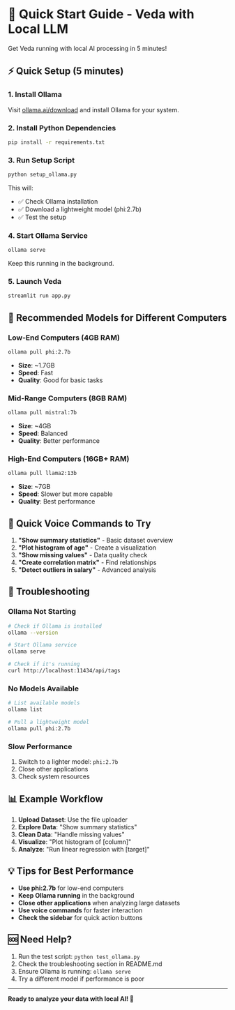 # 🚀 Quick Start Guide - Veda with Local LLM

Get Veda running with local AI processing in 5 minutes!

## ⚡ Quick Setup (5 minutes)

### 1. Install Ollama
Visit [ollama.ai/download](https://ollama.ai/download) and install Ollama for your system.

### 2. Install Python Dependencies
```bash
pip install -r requirements.txt
```

### 3. Run Setup Script
```bash
python setup_ollama.py
```
This will:
- ✅ Check Ollama installation
- ✅ Download a lightweight model (phi:2.7b)
- ✅ Test the setup

### 4. Start Ollama Service
```bash
ollama serve
```
Keep this running in the background.

### 5. Launch Veda
```bash
streamlit run app.py
```

## 🎯 Recommended Models for Different Computers

### Low-End Computers (4GB RAM)
```bash
ollama pull phi:2.7b
```
- **Size**: ~1.7GB
- **Speed**: Fast
- **Quality**: Good for basic tasks

### Mid-Range Computers (8GB RAM)
```bash
ollama pull mistral:7b
```
- **Size**: ~4GB
- **Speed**: Balanced
- **Quality**: Better performance

### High-End Computers (16GB+ RAM)
```bash
ollama pull llama2:13b
```
- **Size**: ~7GB
- **Speed**: Slower but more capable
- **Quality**: Best performance

## 🎤 Quick Voice Commands to Try

1. **"Show summary statistics"** - Basic dataset overview
2. **"Plot histogram of age"** - Create a visualization
3. **"Show missing values"** - Data quality check
4. **"Create correlation matrix"** - Find relationships
5. **"Detect outliers in salary"** - Advanced analysis

## 🔧 Troubleshooting

### Ollama Not Starting
```bash
# Check if Ollama is installed
ollama --version

# Start Ollama service
ollama serve

# Check if it's running
curl http://localhost:11434/api/tags
```

### No Models Available
```bash
# List available models
ollama list

# Pull a lightweight model
ollama pull phi:2.7b
```

### Slow Performance
1. Switch to a lighter model: `phi:2.7b`
2. Close other applications
3. Check system resources

## 📊 Example Workflow

1. **Upload Dataset**: Use the file uploader
2. **Explore Data**: "Show summary statistics"
3. **Clean Data**: "Handle missing values"
4. **Visualize**: "Plot histogram of [column]"
5. **Analyze**: "Run linear regression with [target]"

## 💡 Tips for Best Performance

- **Use phi:2.7b** for low-end computers
- **Keep Ollama running** in the background
- **Close other applications** when analyzing large datasets
- **Use voice commands** for faster interaction
- **Check the sidebar** for quick action buttons

## 🆘 Need Help?

1. Run the test script: `python test_ollama.py`
2. Check the troubleshooting section in README.md
3. Ensure Ollama is running: `ollama serve`
4. Try a different model if performance is poor

---

**Ready to analyze your data with local AI! 🚀** 